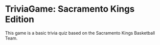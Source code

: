 # TriviaGame: Sacramento Kings Edition

This game is a basic trivia quiz based on the Sacramento Kings Basketball Team. 